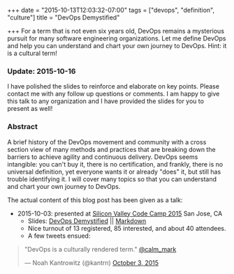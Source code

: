 +++
date = "2015-10-13T12:03:32-07:00"
tags = ["devops", "definition", "culture"]
title = "DevOps Demystified"

+++
For a term that is not even six years old, DevOps remains a mysterious pursuit
 for many software engineering organizations. Let me define DevOps and help
 you can understand and chart your own journey to DevOps. Hint: it is a cultural term!
<!--more-->

### Update: 2015-10-16

I have polished the slides to reinforce and elaborate on key points.
Please contact me with any follow up questions or comments.
I am happy to give this talk to any organization and I have provided the slides for you to present as well!

### Abstract

A brief history of the DevOps movement and community with a cross section view of many methods and practices that are breaking down the barriers to achieve agility and continuous delivery.
DevOps seems intangible: you can't buy it, there is no certification, and frankly, there is no universal definition, yet everyone wants it or already "does" it, but still has trouble identifying it.
I will cover many topics so that you can understand and chart your own journey to DevOps.

The actual content of this blog post has been given as a talk:

- 2015-10-03: presented at [Silicon Valley Code Camp 2015](https://www.siliconvalley-codecamp.com/Session/2015/demystifying-devops)
  San Jose, CA
    - Slides: [DevOps Demystified](/slides/devops-demystified.html) || [Markdown](/slides/devops-demystified.md)
    - Nice turnout of 13 registered, 85 interested, and about 40 attendees.
    - A few tweets ensued:

<blockquote class="twitter-tweet" lang="en"><p lang="en" dir="ltr">&quot;DevOps is a culturally rendered term.&quot; <a href="https://twitter.com/calm_mark">@calm_mark</a></p>&mdash; Noah Kantrowitz (@kantrn) <a href="https://twitter.com/kantrn/status/650414900682973184">October 3, 2015</a></blockquote>
<script async src="//platform.twitter.com/widgets.js" charset="utf-8"></script>
